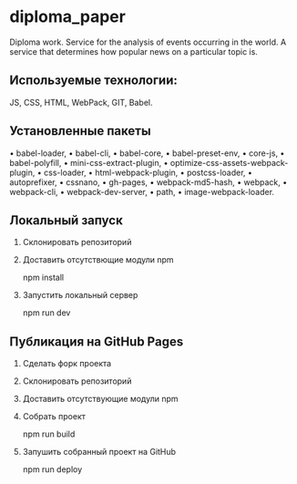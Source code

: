 # diploma_paper
Diploma work.  Service for the analysis of events occurring in the world.  A service that determines how popular news on a particular topic is.


## Используемые технологии:

JS, CSS, HTML, WebPack, GIT, Babel.

## Установленные пакеты

• babel-loader,
• babel-cli,
• babel-core,
• babel-preset-env,
• core-js,
• babel-polyfill,
• mini-css-extract-plugin,
• optimize-css-assets-webpack-plugin,
• css-loader,
• html-webpack-plugin,
• postcss-loader,
• autoprefixer,
• cssnano,
• gh-pages,
• webpack-md5-hash,
• webpack,
• webpack-cli,
• webpack-dev-server,
• path,
• image-webpack-loader.

## Локальный запуск
1. Склонировать репозиторий
2. Доставить отсутствющие модули npm

    npm install

3. Запустить локальный сервер

    npm run dev

## Публикация на GitHub Pages
1. Сделать форк проекта
2. Склонировать репозиторий
3. Доставить отсутствующие модули npm
4. Собрать проект

    npm run build

5. Запушить собранный проект на GitHub

     npm run deploy

